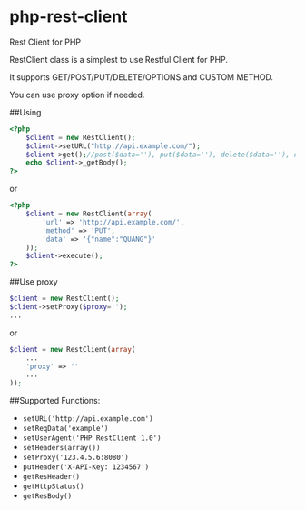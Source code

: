php-rest-client
===============

Rest Client for PHP

RestClient class is a simplest to use Restful Client for PHP.

It supports GET/POST/PUT/DELETE/OPTIONS and CUSTOM METHOD.

You can use proxy option if needed.


##Using

```php
<?php
    $client = new RestClient();
    $client->setURL("http://api.example.com/");
    $client->get();//post($data=''), put($data=''), delete($data=''), options($data='')
    echo $client->_getBody();
?>
```

or
```php
<?php
    $client = new RestClient(array(
        'url' => 'http://api.example.com/',
        'method' => 'PUT',
        'data' => '{"name":"QUANG"}'
    ));
    $client->execute();
?>
```

##Use proxy
```php
$client = new RestClient();
$client->setProxy($proxy='');
...
```
or
```php
$client = new RestClient(array(
    ...
    'proxy' => ''
    ...
));
```

##Supported Functions:
 * `setURL('http://api.example.com')`
 * `setReqData('example')`
 * `setUserAgent('PHP RestClient 1.0')`
 * `setHeaders(array())`
 * `setProxy('123.4.5.6:8080')`
 * `putHeader('X-API-Key: 1234567')`
 * `getResHeader()`
 * `getHttpStatus()`
 * `getResBody()`